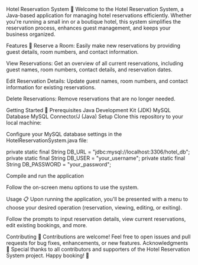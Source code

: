 Hotel Reservation System 🏨
Welcome to the Hotel Reservation System, a Java-based application for managing hotel reservations efficiently. Whether you're running a small inn or a boutique hotel, this system simplifies the reservation process, enhances guest management, and keeps your business organized.

Features 🌟
Reserve a Room: Easily make new reservations by providing guest details, room numbers, and contact information.

View Reservations: Get an overview of all current reservations, including guest names, room numbers, contact details, and reservation dates.

Edit Reservation Details: Update guest names, room numbers, and contact information for existing reservations.

Delete Reservations: Remove reservations that are no longer needed.

Getting Started 🚀
Prerequisites
Java Development Kit (JDK)
MySQL Database
MySQL Connector/J (Java)
Setup
Clone this repository to your local machine:


Configure your MySQL database settings in the HotelReservationSystem.java file:

private static final String DB_URL = "jdbc:mysql://localhost:3306/hotel_db";
private static final String DB_USER = "your_username";
private static final String DB_PASSWORD = "your_password";

Compile and run the application

Follow the on-screen menu options to use the system.

Usage 📋
Upon running the application, you'll be presented with a menu to choose your desired operation (reservation, viewing, editing, or exiting).

Follow the prompts to input reservation details, view current reservations, edit existing bookings, and more.

Contributing 🤝
Contributions are welcome! Feel free to open issues and pull requests for bug fixes, enhancements, or new features.
Acknowledgments 🙏
Special thanks to all contributors and supporters of the Hotel Reservation System project.
Happy booking! 🌆
